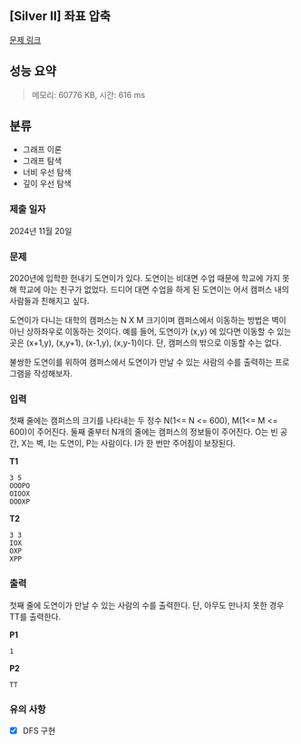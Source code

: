 ## [Silver II] 좌표 압축
[문제 링크](https://www.acmicpc.net/problem/21736)

## 성능 요약
> 메모리: 60776 KB, 시간: 616 ms

## 분류
- 그래프 이론
- 그래프 탐색
- 너비 우선 탐색
- 깊이 우선 탐색

### 제출 일자
2024년 11월 20일

### 문제
2020년에 입학한 헌내기 도연이가 있다. 도연이는 비대면 수업 때문에 학교에 가지 못해 학교에 아는 친구가 없었다. 드디어 대면 수업을 하게 된 도연이는 어서 캠퍼스 내의 사람들과 친해지고 싶다.

도연이가 다니는 대학의 캠퍼스는 N X M 크기이며 캠퍼스에서 이동하는 방법은 벽이 아닌 상하좌우로 이동하는 것이다. 예를 들어, 도연이가 (x,y) 에 있다면 이동할 수 있는 곳은 (x+1,y), (x,y+1), (x-1,y), (x,y-1)이다. 단, 캠퍼스의 밖으로 이동할 수는 없다.

불쌍한 도연이를 위하여 캠퍼스에서 도연이가 만날 수 있는 사람의 수를 출력하는 프로그램을 작성해보자. 

### 입력
첫째 줄에는 캠퍼스의 크기를 나타내는 두 정수 N(1<= N <= 600), M(1<= M <= 600)이 주어진다.
둘째 줄부터 N개의 줄에는 캠퍼스의 정보들이 주어진다. O는 빈 공간, X는 벽, I는 도연이, P는 사람이다. I가 한 번만 주어짐이 보장된다.

**T1**
```
3 5
OOOPO
OIOOX
OOOXP
```
**T2**
```
3 3
IOX
OXP
XPP
```

### 출력
첫째 줄에 도연이가 만날 수 있는 사람의 수를 출력한다. 단, 아무도 만나지 못한 경우 TT를 출력한다.

**P1**
```
1
```
**P2**
```
TT
```
### 유의 사항
- [x] DFS 구현